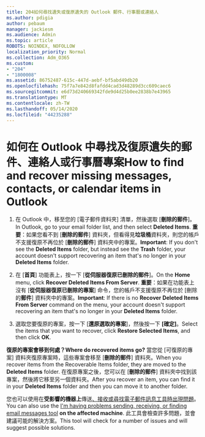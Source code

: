 ```yaml
---
title: 204如何尋找遺失或復原遺失的 Outlook 郵件、行事曆或連絡人
ms.author: pdigia
author: pebaum
manager: jackiesm
ms.audience: Admin
ms.topic: article
ROBOTS: NOINDEX, NOFOLLOW
localization_priority: Normal
ms.collection: Adm_O365
ms.custom:
- "204"
- "1800008"
ms.assetid: 86752487-615c-447d-aebf-bf5abd49db20
ms.openlocfilehash: 75f7a7e842d8fafdd4cad3d48289d3cc609caec6
ms.sourcegitcommit: e6d73d240669342fde9d4d25b0ee2838b7e43965
ms.translationtype: MT
ms.contentlocale: zh-TW
ms.lasthandoff: 05/14/2020
ms.locfileid: "44235288"
---
```

# <a name="how-to-find-and-recover-missing-messages-contacts-or-calendar-items-in-outlook"></a><span data-ttu-id="5dd22-102">如何在 Outlook 中尋找及復原遺失的郵件、連絡人或行事曆專案</span><span class="sxs-lookup"><span data-stu-id="5dd22-102">How to find and recover missing messages, contacts, or calendar items in Outlook</span></span>

1. <span data-ttu-id="5dd22-103">在 Outlook 中，移至您的 [電子郵件資料夾] 清單，然後選取 [**刪除的郵件**]。</span><span class="sxs-lookup"><span data-stu-id="5dd22-103">In Outlook, go to your email folder list, and then select **Deleted Items**.</span></span> <span data-ttu-id="5dd22-104">**重要**：如果您看不到 [**刪除的郵件**] 資料夾，但看得見**垃圾桶**資料夾，則您的帳戶不支援復原不再位於 [**刪除的郵件**] 資料夾中的專案。</span><span class="sxs-lookup"><span data-stu-id="5dd22-104">**Important**: If you don't see the **Deleted Items** folder, but instead see the **Trash** folder, your account doesn't support recovering an item that's no longer in your **Deleted Items** folder.</span></span>

2. <span data-ttu-id="5dd22-105">在 [**首頁**] 功能表上，按一下 [**從伺服器復原已刪除的郵件**]。</span><span class="sxs-lookup"><span data-stu-id="5dd22-105">On the **Home** menu, click **Recover Deleted Items From Server**.</span></span> <span data-ttu-id="5dd22-106">**重要**：如果在功能表上沒有 [**從伺服器復原已刪除的專案**] 命令，您的帳戶不支援復原不再位於 [刪除的**郵件**] 資料夾中的專案。</span><span class="sxs-lookup"><span data-stu-id="5dd22-106">**Important**: If there is no **Recover Deleted Items From Server** command on the menu, your account doesn't support recovering an item that's no longer in your **Deleted Items** folder.</span></span>

3. <span data-ttu-id="5dd22-107">選取您要復原的專案，按一下 [**還原選取的專案**]，然後按一下 **[確定]**。</span><span class="sxs-lookup"><span data-stu-id="5dd22-107">Select the items that you want to recover, click **Restore Selected Items**, and then click **OK**.</span></span>

<span data-ttu-id="5dd22-108">**復原的專案會移到何處？**</span><span class="sxs-lookup"><span data-stu-id="5dd22-108">**Where do recovered items go?**</span></span> <span data-ttu-id="5dd22-109">當您從 [可復原的專案] 資料夾復原專案時，這些專案會移至 [**刪除的郵件**] 資料夾。</span><span class="sxs-lookup"><span data-stu-id="5dd22-109">When you recover items from the Recoverable Items folder, they are moved to the **Deleted Items** folder.</span></span> <span data-ttu-id="5dd22-110">在復原專案之後，您可以在 [**刪除的郵件**] 資料夾中找到該專案，然後將它移至另一個資料夾。</span><span class="sxs-lookup"><span data-stu-id="5dd22-110">After you recover an item, you can find it in your **Deleted Items** folder and then you can move it to another folder.</span></span>

<span data-ttu-id="5dd22-111">您也可以使用在**受影響的機器上**傳送[、接收或尋找電子郵件訊息工具時出現問題](https://aka.ms/SaRA-OutlookSendReceive)。</span><span class="sxs-lookup"><span data-stu-id="5dd22-111">You can also use the [I'm having problems sending, receiving, or finding email messages tool](https://aka.ms/SaRA-OutlookSendReceive) **on the affected machine**.</span></span> <span data-ttu-id="5dd22-112">此工具會檢查許多問題，並會建議可能的解決方案。</span><span class="sxs-lookup"><span data-stu-id="5dd22-112">This tool will check for a number of issues and will suggest possible solutions.</span></span>

